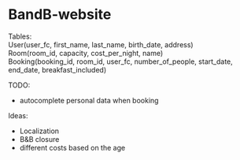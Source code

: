 # BandB-website

Tables: <br />
User(user_fc, first_name, last_name, birth_date, address) <br />
Room(room_id, capacity, cost_per_night, name) <br />
Booking(booking_id, room_id, user_fc, number_of_people, start_date, end_date, breakfast_included) <br />

TODO:
 - autocomplete personal data when booking

Ideas:
 - Localization
 - B&B closure
 - different costs based on the age
